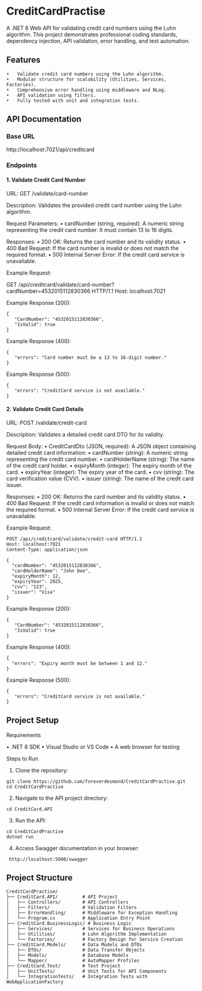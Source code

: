 # CreditCardPractise


A .NET 8 Web API for validating credit card numbers using the Luhn algorithm. This project demonstrates professional coding standards, dependency injection, API validation, error handling, and test automation.

## Features

	•	Validate credit card numbers using the Luhn algorithm.
	•	Modular structure for scalability (Utilities, Services, Factories).
	•	Comprehensive error handling using middleware and NLog.
	•	API validation using filters.
	•	Fully tested with unit and integration tests.

 ## API Documentation

 ### Base URL
 http://localhost:7021/api/creditcard

 ### Endpoints
 
 #### 1. Validate Credit Card Number
 URL: GET /validate/card-number

 Description: Validates the provided credit card number using the Luhn algorithm.

 Request Parameters:
	•	cardNumber (string, required): A numeric string representing the credit card number. It must contain 13 to 16 digits.

 Responses:
	•	200 OK: Returns the card number and its validity status.
	•	400 Bad Request: If the card number is invalid or does not match the required format.
	•	500 Internal Server Error: If the credit card service is unavailable.

 
 Example Request:
 
 GET /api/creditcard/validate/card-number?cardNumber=4532015112830366 HTTP/1.1
 Host: localhost:7021

 Example Response (200):
 ```
 {
    "CardNumber": "4532015112830366",
    "IsValid": true
 }
 ```

 Example Response (400):
 ```
 {
    "errors": "Card number must be a 13 to 16-digit number."
 }
 ```

 Example Response (500):
 ```
 {
    "errors": "CreditCard service is not available."
 }
 ```




 #### 2. Validate Credit Card Details
 URL: POST /validate/credit-card

 Description: Validates a detailed credit card DTO for its validity.

 Request Body:
	•	CreditCardDto (JSON, required): A JSON object containing detailed credit card information:
	•	cardNumber (string): A numeric string representing the credit card number.
	•	cardHolderName (string): The name of the credit card holder.
	•	expiryMonth (integer): The expiry month of the card.
	•	expiryYear (integer): The expiry year of the card.
	•	cvv (string): The card verification value (CVV).
	•	issuer (string): The name of the credit card issuer.


 Responses:
	•	200 OK: Returns the card number and its validity status.
	•	400 Bad Request: If the credit card information is invalid or does not match the required format.
	•	500 Internal Server Error: If the credit card service is unavailable.

 Example Request:
 ```
 POST /api/creditcard/validate/credit-card HTTP/1.1
 Host: localhost:7021
 Content-Type: application/json

 {
   "cardNumber": "4532015112830366",
   "cardHolderName": "John Doe",
   "expiryMonth": 12,
   "expiryYear": 2025,
   "cvv": "123",
   "issuer": "Visa"
 }
 ```

 Example Response (200):
 ```
 {
    "CardNumber": "4532015112830366",
    "IsValid": true
 }
```

 Example Response (400):
 ```
 {
   "errors": "Expiry month must be between 1 and 12."
 }
```

 Example Response (500):
 ```
 {
    "errors": "CreditCard service is not available."
 }
```

 ## Project Setup

 Requirements
 
  •	.NET 8 SDK
	•	Visual Studio or VS Code
	•	A web browser for testing

	

 Steps to Run
 
 1.	Clone the repository:

 ```
 git clone https://github.com/foreverdesmond/CreditCardPractise.git
 cd CreditCardPractise
```

 2.	Navigate to the API project directory:

  ```
 cd CreditCard.API
```
  
 3.	Run the API:

 ```
 cd CreditCardPractise
 dotnet run
```

 4.	Access Swagger documentation in your browser:
```
 http://localhost:5000/swagger
```

## Project Structure
```
CreditCardPractise/
├── CreditCard.API/         # API Project
│   ├── Controllers/        # API Controllers
│   ├── Filters/            # Validation Filters
│   ├── ErrorHandling/      # Middleware for Exception Handling
│   └── Program.cs          # Application Entry Point
├── CreditCard.BusinessLogic/ # Business Logic
│   ├── Services/           # Services for Business Operations
│   ├── Utilities/          # Luhn Algorithm Implementation
│   └── Factories/          # Factory Design for Service Creation
├── CreditCard.Models/      # Data Models and DTOs
│   ├── DTOs/               # Data Transfer Objects
│   ├── Models/             # Database Models
│   └── Mapper/             # AutoMapper Profiles
├── CreditCard.Test/        # Test Project
│   ├── UnitTests/          # Unit Tests for API Components
│   └── IntegrationTests/   # Integration Tests with WebApplicationFactory
```
